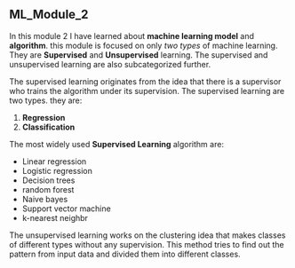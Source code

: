 
## ML_Module_2

In this module 2 I have learned about **machine learning model** and **algorithm**. this module is focused on only *two types* of machine learning. They are **Supervised** and **Unsupervised** learning. The supervised and unsupervised learning are also subcategorized further.

The supervised learning originates from the idea that there is a supervisor who trains the algorithm under its supervision. The supervised learning are two types. they are:
1. **Regression**
2. **Classification**
                                                

The most widely used **Supervised Learning** algorithm are:
* Linear regression
* Logistic regression
* Decision trees
* random forest
* Naive bayes
* Support vector machine
* k-nearest neighbr


The unsupervised learning works on the clustering idea that makes classes of different types  without any supervision. This method tries to find out the pattern from input data and divided them into different classes. 
